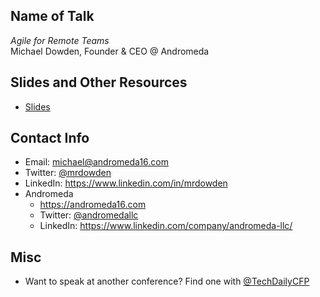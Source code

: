 ## Name of Talk
_Agile for Remote Teams_    
Michael Dowden, Founder & CEO @ Andromeda

## Slides and Other Resources
* [Slides](https://speakerdeck.com/mrdowden/agile-for-remote-teams)

## Contact Info
* Email: <michael@andromeda16.com>
* Twitter: [@mrdowden](https://twitter.com/mrdowden)
* LinkedIn: <https://www.linkedin.com/in/mrdowden>
* Andromeda
    - <https://andromeda16.com>
    - Twitter: [@andromedallc](https://twitter.com/andromedallc)
    - LinkedIn: <https://www.linkedin.com/company/andromeda-llc/>

## Misc 
* Want to speak at another conference? Find one with [@TechDailyCFP](https://twitter.com/TechDailyCFP/)

